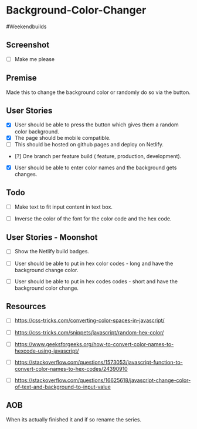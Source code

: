 # Background-Color-Changer
#Weekendbuilds

## Screenshot
- [ ] Make me please

## Premise
Made this to change the background color or randomly do so via the button.

## User Stories 
- [x] User should be able to press the button which gives them a random color background.
- [x] The page should be mobile compatible.
- [ ] This should be hosted on github pages and deploy on Netlify.
- [?] One branch per feature build ( feature, production, development).  
- [x] User should be able to enter color names and the background gets changes. 

## Todo 
- [ ] Make text to fit input content in text box.
- [ ] Inverse the color of the font for the color code and the hex code.  


## User Stories - Moonshot 
- [ ] Show the Netlify build badges.
- [ ] User should be able to put in hex color codes - long and have the background change color.
- [ ] User should be able to put in hex codes codes - short and have the background color change.


## Resources
- [ ] https://css-tricks.com/converting-color-spaces-in-javascript/
- [ ] https://css-tricks.com/snippets/javascript/random-hex-color/
- [ ] https://www.geeksforgeeks.org/how-to-convert-color-names-to-hexcode-using-javascript/
- [ ] https://stackoverflow.com/questions/1573053/javascript-function-to-convert-color-names-to-hex-codes/24390910
- [ ] https://stackoverflow.com/questions/16625618/javascript-change-color-of-text-and-background-to-input-value 


## AOB
When its actually finished it and if so  rename the series.


